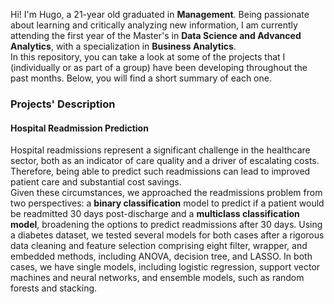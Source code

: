 Hi! I'm Hugo, a 21-year old graduated in **Management**. Being passionate about learning and critically analyzing new information, I am currently attending the first year of the Master's in **Data Science and Advanced Analytics**, with a specialization in **Business Analytics**. <br>
In this repository, you can take a look at some of the projects that I (individually or as part of a group) have been developing throughout the past months. Below, you will find a short summary of each one.

### Projects' Description
#### Hospital Readmission Prediction
Hospital readmissions represent a significant challenge in the healthcare sector, both as an indicator of care quality and a driver of escalating costs. Therefore, being able to predict such readmissions can lead to
improved patient care and substantial cost savings. <br>
Given these circumstances, we approached the readmissions problem from two perspectives: a **binary classification** model to predict if a patient would be readmitted 30 days post-discharge and a **multiclass classification model**, broadening the options to predict readmissions after 30 days. Using a diabetes dataset, we tested several models for both cases after a rigorous data cleaning and feature selection comprising eight filter, wrapper, and embedded methods, including ANOVA, decision tree, and LASSO. In both cases, we have single models, including logistic regression, support vector machines and neural networks, and ensemble models, such as random forests and stacking.

